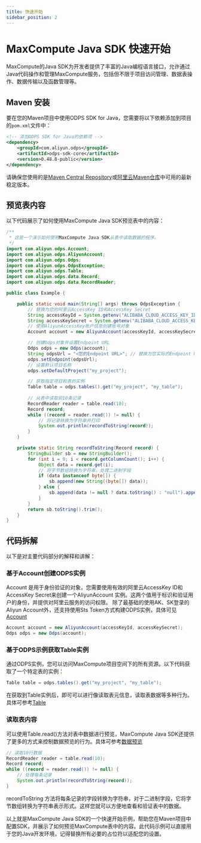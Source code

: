 ```yaml
---
title: 快速开始
sidebar_position: 2
---
```


# MaxCompute Java SDK 快速开始

MaxCompute的Java SDK为开发者提供了丰富的Java编程语言接口，允许通过Java代码操作和管理MaxCompute服务，包括但不限于项目访问管理、数据表操作、数据传输以及函数管理等。

## Maven 安装

要在您的Maven项目中使用ODPS SDK for Java，您需要将以下依赖添加到项目的`pom.xml`文件中：

```xml
<!-- 添加ODPS SDK for Java的依赖项 -->
<dependency>
    <groupId>com.aliyun.odps</groupId>
    <artifactId>odps-sdk-core</artifactId>
    <version>0.48.8-public</version>
</dependency>
```
请确保您使用的是[Maven Central Repository](https://mvnrepository.com/artifact/com.aliyun.odps/odps-sdk-core)或[阿里云Maven仓库](https://developer.aliyun.com/mvn/)中可用的最新稳定版本。


## 预览表内容

以下代码展示了如何使用MaxCompute Java SDK预览表中的内容：

```java
/**
 * 这是一个演示如何使用MaxCompute Java SDK从表中读取数据的程序。
 */
import com.aliyun.odps.Account;
import com.aliyun.odps.AliyunAccount;
import com.aliyun.odps.Odps;
import com.aliyun.odps.OdpsException;
import com.aliyun.odps.Table;
import com.aliyun.odps.data.Record;
import com.aliyun.odps.data.RecordReader;

public class Example {

    public static void main(String[] args) throws OdpsException {
        // 替换为您的阿里云AccessKey ID和AccessKey Secret
        String accessKeyId = System.getenv("ALIBABA_CLOUD_ACCESS_KEY_ID");
        String accessKeySecret = System.getenv("ALIBABA_CLOUD_ACCESS_KEY_SECRET");
        // 使用AliyunAccessKey账户信息创建账号对象
        Account account = new AliyunAccount(accessKeyId, accessKeySecret);

        // 创建Odps对象并设置Endpoint URL
        Odps odps = new Odps(account);
        String odpsUrl = "<您的Endpoint URL>"; // 替换为您实际的Endpoint URL
        odps.setEndpoint(odpsUrl);
        // 设置默认项目名称
        odps.setDefaultProject("my_project");

        // 获取指定项目和表的实例
        Table table = odps.tables().get("my_project", "my_table");
        
        // 从表中读取前10条记录
        RecordReader reader = table.read(10);
        Record record;
        while ((record = reader.read()) != null) {
            // 将记录转换为字符串并打印
            System.out.println(recordToString(record));
        }
    }

    private static String recordToString(Record record) {
        StringBuilder sb = new StringBuilder();
        for (int i = 0; i < record.getColumnCount(); i++) {
            Object data = record.get(i);
            // 将字节数组转换为字符串，处理二进制字段
            if (data instanceof byte[]) {
                sb.append(new String((byte[]) data));
            } else {
                sb.append(data != null ? data.toString() : "null").append("\t");
            }
        }
        return sb.toString().trim();
    }
}


```

## 代码拆解
以下是对主要代码部分的解释和讲解：

### 基于Account创建ODPS实例
Account 是用于身份验证的对象，您需要使用有效的阿里云AccessKey ID和AccessKey Secret来创建一个AliyunAccount 实例。这两个值用于标识和验证用户的身份，并提供对阿里云服务的访问权限。
除了最基础的使用AK、SK登录的Aliyun Account外，还支持使用Sts Token方式构建ODPS实例，具体可见[Account](api-referenceccount.md)
```java
Account account = new AliyunAccount(accessKeyId, accessKeySecret);
Odps odps = new Odps(account);
```
### 基于ODPS示例获取Table实例
通过ODPS实例，您可以访问MaxCompute项目空间下的所有资源。以下代码获取了一个特定表的实例：
```java
Table table = odps.tables().get("my_project", "my_table");
```
在获取到Table实例后，即可可以进行像读取表元信息，读取表数据等多种行为。具体可参考[Table](api-referenceable.md)

### 读取表内容
可以使用Table.read()方法对表中数据进行预览，MaxCompute Java SDK还提供了更多的方式来控制数据预览的行为。具体可参考[数据预览](example-codeable-read.md)
```java
// 读取10行数据
RecordReader reader = table.read(10);
Record record;
while ((record = reader.read()) != null) {
    // 处理每条记录
    System.out.println(recordToString(record));
}
```
recordToString 方法将每条记录的字段转换为字符串，对于二进制字段，它将字节数组转换为字符串表示形式。这样您就可以方便地查看和验证表中的数据。

以上就是MaxCompute Java SDK的一个快速开始示例，帮助您在Maven项目中配置SDK，并展示了如何预览MaxCompute表中的内容。此代码示例可以直接用于您的Java开发环境，记得替换所有必要的占位符以适配您的设置。